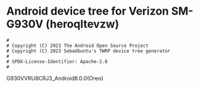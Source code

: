 # Android device tree for Verizon SM-G930V (heroqltevzw)

```
#
# Copyright (C) 2023 The Android Open Source Project
# Copyright (C) 2023 SebaUbuntu's TWRP device tree generator
#
# SPDX-License-Identifier: Apache-2.0
#
```
G930VVRU8CRJ3_Android8.0.0(Oreo)
